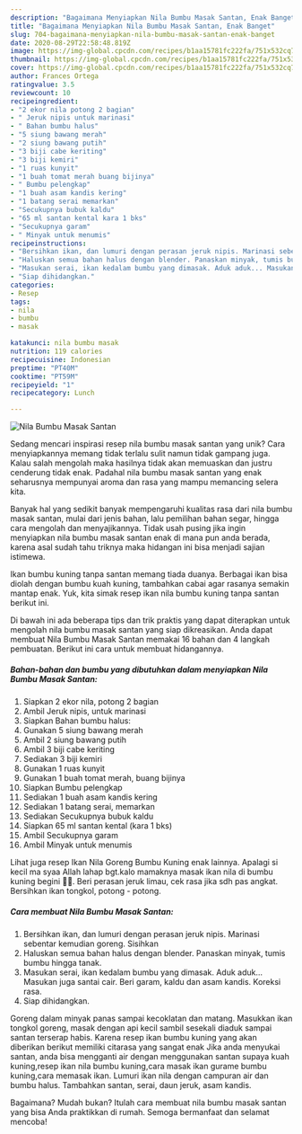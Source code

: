 ```yaml
---
description: "Bagaimana Menyiapkan Nila Bumbu Masak Santan, Enak Banget"
title: "Bagaimana Menyiapkan Nila Bumbu Masak Santan, Enak Banget"
slug: 704-bagaimana-menyiapkan-nila-bumbu-masak-santan-enak-banget
date: 2020-08-29T22:58:48.819Z
image: https://img-global.cpcdn.com/recipes/b1aa15781fc222fa/751x532cq70/nila-bumbu-masak-santan-foto-resep-utama.jpg
thumbnail: https://img-global.cpcdn.com/recipes/b1aa15781fc222fa/751x532cq70/nila-bumbu-masak-santan-foto-resep-utama.jpg
cover: https://img-global.cpcdn.com/recipes/b1aa15781fc222fa/751x532cq70/nila-bumbu-masak-santan-foto-resep-utama.jpg
author: Frances Ortega
ratingvalue: 3.5
reviewcount: 10
recipeingredient:
- "2 ekor nila potong 2 bagian"
- " Jeruk nipis untuk marinasi"
- " Bahan bumbu halus"
- "5 siung bawang merah"
- "2 siung bawang putih"
- "3 biji cabe keriting"
- "3 biji kemiri"
- "1 ruas kunyit"
- "1 buah tomat merah buang bijinya"
- " Bumbu pelengkap"
- "1 buah asam kandis kering"
- "1 batang serai memarkan"
- "Secukupnya bubuk kaldu"
- "65 ml santan kental kara 1 bks"
- "Secukupnya garam"
- " Minyak untuk menumis"
recipeinstructions:
- "Bersihkan ikan, dan lumuri dengan perasan jeruk nipis. Marinasi sebentar kemudian goreng. Sisihkan"
- "Haluskan semua bahan halus dengan blender. Panaskan minyak, tumis bumbu hingga tanak."
- "Masukan serai, ikan kedalam bumbu yang dimasak. Aduk aduk... Masukan juga santai cair. Beri garam, kaldu dan asam kandis. Koreksi rasa."
- "Siap dihidangkan."
categories:
- Resep
tags:
- nila
- bumbu
- masak

katakunci: nila bumbu masak 
nutrition: 119 calories
recipecuisine: Indonesian
preptime: "PT40M"
cooktime: "PT59M"
recipeyield: "1"
recipecategory: Lunch

---
```



![Nila Bumbu Masak Santan](https://img-global.cpcdn.com/recipes/b1aa15781fc222fa/751x532cq70/nila-bumbu-masak-santan-foto-resep-utama.jpg)

Sedang mencari inspirasi resep nila bumbu masak santan yang unik? Cara menyiapkannya memang tidak terlalu sulit namun tidak gampang juga. Kalau salah mengolah maka hasilnya tidak akan memuaskan dan justru cenderung tidak enak. Padahal nila bumbu masak santan yang enak seharusnya mempunyai aroma dan rasa yang mampu memancing selera kita.

Banyak hal yang sedikit banyak mempengaruhi kualitas rasa dari nila bumbu masak santan, mulai dari jenis bahan, lalu pemilihan bahan segar, hingga cara mengolah dan menyajikannya. Tidak usah pusing jika ingin menyiapkan nila bumbu masak santan enak di mana pun anda berada, karena asal sudah tahu triknya maka hidangan ini bisa menjadi sajian istimewa.

Ikan bumbu kuning tanpa santan memang tiada duanya. Berbagai ikan bisa diolah dengan bumbu kuah kuning, tambahkan cabai agar rasanya semakin mantap enak. Yuk, kita simak resep ikan nila bumbu kuning tanpa santan berikut ini.


Di bawah ini ada beberapa tips dan trik praktis yang dapat diterapkan untuk mengolah nila bumbu masak santan yang siap dikreasikan. Anda dapat membuat Nila Bumbu Masak Santan memakai 16 bahan dan 4 langkah pembuatan. Berikut ini cara untuk membuat hidangannya.

<!--inarticleads1-->

##### Bahan-bahan dan bumbu yang dibutuhkan dalam menyiapkan Nila Bumbu Masak Santan:

1. Siapkan 2 ekor nila, potong 2 bagian
1. Ambil  Jeruk nipis, untuk marinasi
1. Siapkan  Bahan bumbu halus:
1. Gunakan 5 siung bawang merah
1. Ambil 2 siung bawang putih
1. Ambil 3 biji cabe keriting
1. Sediakan 3 biji kemiri
1. Gunakan 1 ruas kunyit
1. Gunakan 1 buah tomat merah, buang bijinya
1. Siapkan  Bumbu pelengkap
1. Sediakan 1 buah asam kandis kering
1. Sediakan 1 batang serai, memarkan
1. Sediakan Secukupnya bubuk kaldu
1. Siapkan 65 ml santan kental (kara 1 bks)
1. Ambil Secukupnya garam
1. Ambil  Minyak untuk menumis


Lihat juga resep Ikan Nila Goreng Bumbu Kuning enak lainnya. Apalagi si kecil ma syaa Allah lahap bgt.kalo mamaknya masak ikan nila di bumbu kuning begini 🥰🥰. Beri perasan jeruk limau, cek rasa jika sdh pas angkat. Bersihkan ikan tongkol, potong - potong. 

<!--inarticleads2-->

##### Cara membuat Nila Bumbu Masak Santan:

1. Bersihkan ikan, dan lumuri dengan perasan jeruk nipis. Marinasi sebentar kemudian goreng. Sisihkan
1. Haluskan semua bahan halus dengan blender. Panaskan minyak, tumis bumbu hingga tanak.
1. Masukan serai, ikan kedalam bumbu yang dimasak. Aduk aduk... Masukan juga santai cair. Beri garam, kaldu dan asam kandis. Koreksi rasa.
1. Siap dihidangkan.


Goreng dalam minyak panas sampai kecoklatan dan matang. Masukkan ikan tongkol goreng, masak dengan api kecil sambil sesekali diaduk sampai santan terserap habis. Karena resep ikan bumbu kuning yang akan diberikan berikut memiliki citarasa yang sangat enak Jika anda menyukai santan, anda bisa mengganti air dengan menggunakan santan supaya kuah kuning,resep ikan nila bumbu kuning,cara masak ikan gurame bumbu kuning,cara memasak ikan. Lumuri ikan nila dengan campuran air dan bumbu halus. Tambahkan santan, serai, daun jeruk, asam kandis. 

Bagaimana? Mudah bukan? Itulah cara membuat nila bumbu masak santan yang bisa Anda praktikkan di rumah. Semoga bermanfaat dan selamat mencoba!
